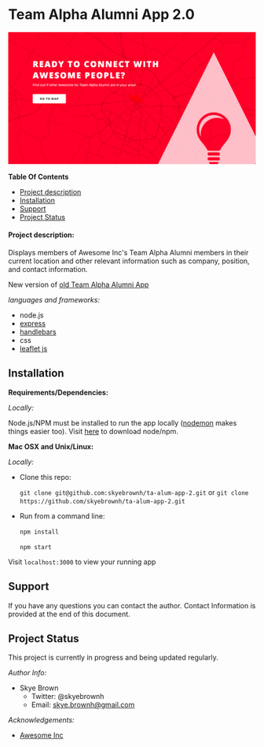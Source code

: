 # Team Alpha Alumni App 2.0

![team alpha alumni app home screenshot](./public/images/alum-home-screenshot.png)

**Table Of Contents**

- [Project description](#project-description)
- [Installation](#installation)
- [Support](#support)
- [Project Status](#project-status)

#### Project description:

Displays members of Awesome Inc's Team Alpha Alumni members in their current location and other relevant information such as company, position, and contact information.

New version of [old Team Alpha Alumni App](https://github.com/skyebrownh/ta-alum-app)

_languages and frameworks:_

- node.js
- [express](https://expressjs.com/)
- [handlebars](http://handlebarsjs.com)
- css
- [leaflet js](https://leafletjs.com)

## Installation

**Requirements/Dependencies:**

_Locally:_

Node.js/NPM must be installed to run the app locally ([nodemon](https://nodemon.io/) makes things easier too). Visit [here](https://nodejs.org/en/) to download node/npm.

**Mac OSX and Unix/Linux:**

_Locally:_

- Clone this repo:

  `git clone git@github.com:skyebrownh/ta-alum-app-2.git` or `git clone https://github.com/skyebrownh/ta-alum-app-2.git`

- Run from a command line:

  `npm install`

  `npm start`

Visit `localhost:3000` to view your running app

## Support

If you have any questions you can contact the author. Contact Information is provided at the end of this document.

## Project Status

This project is currently in progress and being updated regularly.

_Author Info:_

- Skye Brown
  - Twitter: @skyebrownh
  - Email: skye.brownh@gmail.com

_Acknowledgements:_

- [Awesome Inc](awesomeinc.org)
